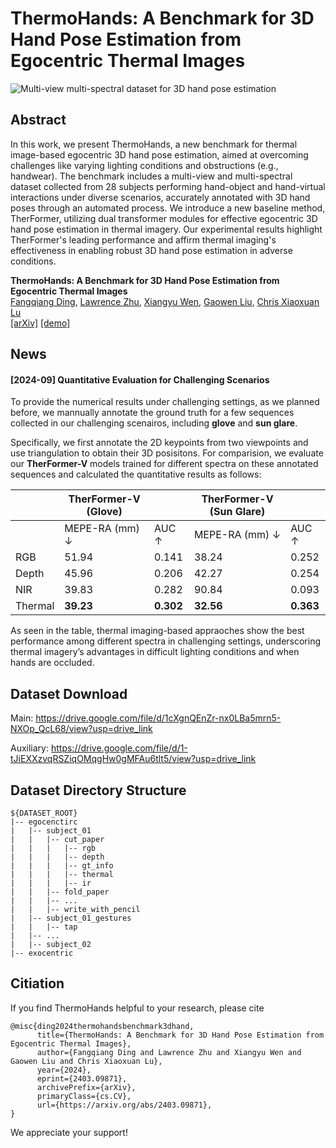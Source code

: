 # ThermoHands: A Benchmark for 3D Hand Pose Estimation from Egocentric Thermal Images

![Multi-view multi-spectral dataset for 3D hand pose estimation](src/teaser.png)

## Abstract
In this work, we present ThermoHands, a new benchmark for thermal image-based egocentric 3D hand pose estimation, aimed at overcoming challenges like varying lighting conditions and obstructions (e.g., handwear). The benchmark includes a multi-view and multi-spectral dataset collected from 28 subjects performing hand-object and hand-virtual interactions under diverse scenarios, accurately annotated with 3D hand poses through an automated process. We introduce a new baseline method, TherFormer, utilizing dual transformer modules for effective egocentric 3D hand pose estimation in thermal imagery. Our experimental results highlight TherFormer's leading performance and affirm thermal imaging's effectiveness in enabling robust 3D hand pose estimation in adverse conditions. 

**ThermoHands: A Benchmark for 3D Hand Pose Estimation from Egocentric Thermal Images**
<br/>
[Fangqiang Ding](https://toytiny.github.io/), [Lawrence Zhu](https://lawrencez22.github.io/), [Xiangyu Wen](https://scholar.google.com/citations?user=WxgdNyAAAAAJ&hl=en&oi=ao), [Gaowen Liu](https://scholar.google.com/citations?user=WxgdNyAAAAAJ&hl=en&oi=ao), [Chris Xiaoxuan Lu](https://christopherlu.github.io/)
<br/>
[[arXiv]](https://arxiv.org/abs/2403.09871.pdf) [[demo]](https://www.youtube.com/watch?v=-oXKspAEyhg) 

## News

#### [2024-09] Quantitative Evaluation for Challenging Scenarios

To provide the numerical results under challenging settings, as we planned before, we mannually annotate the ground truth for a few sequences collected in our challenging scenairos, including **glove** and **sun glare**.

Specifically, we first annotate the 2D keypoints from two viewpoints and use triangulation to obtain their 3D posisitons. For comparision, we evaluate our **TherFormer-V** models trained for different spectra on these annotated sequences and calculated the quantitative results as follows:

|                        | TherFormer-V (Glove)       |                          | TherFormer-V (Sun Glare)   |                          |
|------------------------|----------------------------|--------------------------|----------------------------|--------------------------|
|                        | MEPE-RA (mm) ↓             | AUC ↑                    | MEPE-RA (mm) ↓             | AUC ↑                    |
| RGB                    | 51.94                      | 0.141                    | 38.24                      | 0.252                    |
| Depth                  | 45.96                      | 0.206                    | 42.27                      | 0.254                    |
| NIR                    | 39.83                      | 0.282                    | 90.84                      | 0.093                    |
| Thermal                | **39.23**                  | **0.302**                | **32.56**                  | **0.363**                |

As seen in the table, thermal imaging-based appraoches show the best performance among different spectra in challenging settings, underscoring thermal imagery’s advantages in difficult lighting conditions and when hands are occluded. 

## Dataset Download

Main: https://drive.google.com/file/d/1cXgnQEnZr-nx0LBa5mrn5-NXOp_QcL68/view?usp=drive_link

Auxiliary: https://drive.google.com/file/d/1-tJiEXXzvqRSZiqOMqgHw0gMFAu6tlt5/view?usp=drive_link

## Dataset Directory Structure
```
${DATASET_ROOT}
|-- egocenctirc
|   |-- subject_01
|   |   |-- cut_paper
|   |   |   |-- rgb
|   |   |   |-- depth
|   |   |   |-- gt_info
|   |   |   |-- thermal
|   |   |   |-- ir
|   |   |-- fold_paper
|   |   |-- ...
|   |   |-- write_with_pencil
|   |-- subject_01_gestures
|   |   |-- tap
|   |-- ...
|   |-- subject_02
|-- exocentric

```

## Citiation
If you find ThermoHands helpful to your research, please cite 
```
@misc{ding2024thermohandsbenchmark3dhand,
      title={ThermoHands: A Benchmark for 3D Hand Pose Estimation from Egocentric Thermal Images}, 
      author={Fangqiang Ding and Lawrence Zhu and Xiangyu Wen and Gaowen Liu and Chris Xiaoxuan Lu},
      year={2024},
      eprint={2403.09871},
      archivePrefix={arXiv},
      primaryClass={cs.CV},
      url={https://arxiv.org/abs/2403.09871}, 
}
```
We appreciate your support!
